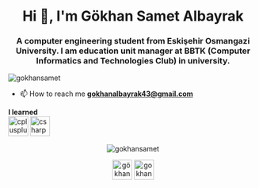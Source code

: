 <h1 align="center">Hi 👋, I'm Gökhan Samet Albayrak</h1>
<h3 align="center">A computer engineering student from Eskişehir Osmangazi University. I am education unit manager at BBTK (Computer Informatics and Technologies Club) in university.</h3>
<p align="left"> <img src="https://komarev.com/ghpvc/?username=gokhansamet" alt="gokhansamet" /> </p>

- 📫 How to reach me **gokhanalbayrak43@gmail.com**

<p align="left"><strong>I learned </strong> <br> <img src="https://konpa.github.io/devicon/devicon.git/icons/cplusplus/cplusplus-original.svg" alt="cplusplus" width="40" height="40"/> <img src="https://konpa.github.io/devicon/devicon.git/icons/csharp/csharp-original.svg" alt="csharp" width="40" height="40"/></p><p align="center"> <img src="https://github-readme-stats.vercel.app/api?username=gokhansamet&show_icons=true" alt="gokhansamet" /> </p>

<p align="center">
<a href="https://www.linkedin.com/in/g%C3%B6khan-samet-albayrak-3b1229152/" target="blank"><img align="center" src="https://cdn.jsdelivr.net/npm/simple-icons@3.0.1/icons/linkedin.svg" alt="gökhan samet albayrak" height="40" width=40" /></a>
<a href="https://instagram.com/gokhansametalbayrak" target="blank"><img align="center" src="https://cdn.jsdelivr.net/npm/simple-icons@3.0.1/icons/instagram.svg" alt="gokhansametalbayrak" height="40" width="40" /></a>
</p>
